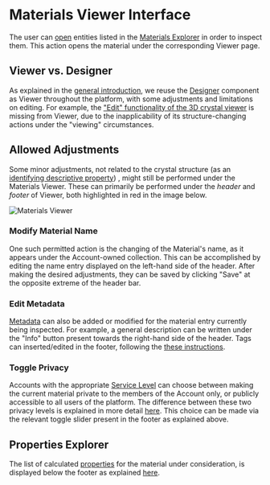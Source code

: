# Materials Viewer Interface 

The user can [open](../../entities-general/actions/open-edit.md) entities listed in the [Materials Explorer](explorer.md) in order to inspect them. This action opens the material under the corresponding Viewer page. 

## Viewer vs. Designer

As explained in the [general introduction](../../entities-general/ui/viewer.md), we reuse the [Designer](../../materials-designer/overview.md) component as Viewer throughout the platform, with some adjustments and limitations on editing. For example, the ["Edit" functionality of the 3D crystal viewer](../../materials-designer/3d-editor/edit.md) is missing from Viewer, due to the inapplicability of its structure-changing actions under the "viewing" circumstances. 

## Allowed Adjustments

Some minor adjustments, not related to the crystal structure (as an [identifying descriptive property](../../data-structured/overview.md#by-relation-to-uniqueness)) , might still be performed under the Materials Viewer. These can primarily be performed under the *header* and *footer* of Viewer, both highlighted in red in the image below.

![Materials Viewer](../../images/materials-viewer.png "Materials Viewer")

### Modify Material Name 

One such permitted action is the changing of the Material's name, as it appears under the Account-owned collection. This can be accomplished by editing the name entry displayed on the left-hand side of the header. After making the desired adjustments, they can be saved by clicking "Save" <i class="zmdi zmdi-check zmdi-hc-border"></i> at the opposite extreme of the header bar. 

### Edit Metadata

[Metadata](../../entities-general/data.md#metadata) can also be added or modified for the material entry currently being inspected. For example, a general description can be written under the "Info" button <i class="zmdi zmdi-info-outline zmdi-hc-border"></i>  present towards the right-hand side of the header. Tags can inserted/edited in the footer, following the [these instructions](../../entities-general/actions/metadata.md).

### Toggle Privacy

Accounts with the appropriate [Service Level](../../pricing/service-levels.md) can choose between making the current material private to the members of the Account only, or publicly accessible to all users of the platform. The difference between these two privacy levels is explained in more detail [here](../../collaboration/sharing/access-levels.md). This choice can be made via the relevant toggle slider present in the footer as explained above. 

## Properties Explorer

The list of calculated [properties](../../properties/overview.md) for the material under consideration, is displayed below the footer as explained [here](../../properties/ui/explorer.md).
